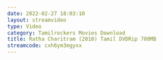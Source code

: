 ```yaml
---
date: 2022-02-27 18:03:10
layout: streamvideo
type: Video
category: Tamilrockers Movies Download
title: Ratha Charitram (2010) Tamil DVDRip 700MB
streamcode: cxh6ym3mgyxx
---
```

